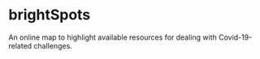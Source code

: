 # brightSpots
An online map to highlight available resources for dealing with Covid-19-related challenges.
